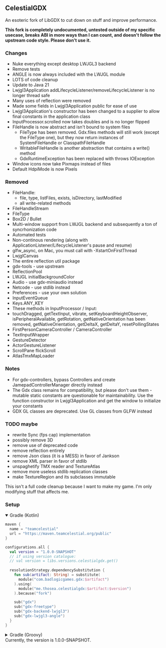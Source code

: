 ## CelestialGDX

An esoteric fork of LibGDX to cut down on stuff and improve performance.

**This fork is completely undocumented, untested outside of my specific usecase, breaks ABI in more ways than I can count, and doesn't follow the upstream code style. Please don't use it.**

### Changes
- Nuke everything except desktop LWJGL3 backend
- Remove tests
- ANGLE is now always included with the LWJGL module
- LOTS of code cleanup
- Update to Java 21
- Lwjgl3Application addLifecycleListener/removeLifecycleListener is no longer thread safe
- Many uses of reflection were removed
- Made some fields in Lwjgl3Application public for ease of use
- Lwjgl3Application's constructor has been changed to a supplier to allow final constants in the application class
- InputProcessor.scrolled now takes doubles and is no longer flipped
- FileHandle is now abstract and isn't bound to system files
    - FileType has been removed. Gdx.files methods will still work (except the FileType one), but they now return instances of SystemFileHandle or ClasspathFileHandle
    - WritableFileHandle is another abstraction that contains a write() method
    - GdxRuntimeException has been replaced with throws IOException
- Window icons now take Pixmaps instead of files
- Default HdpiMode is now Pixels

### Removed
- FileHandle:
    - file, type, listFiles, exists, isDirectory, lastModified
    - all write-related methods
- FileHandleStream
- FileType
- Box2D / Bullet
- Multi-window support from LWJGL backend and subsequently a ton of syncrhonization code
- Automated tests
- Non-continous rendering (along with ApplicationListener/LifecycleListener's pause and resume)
- glfw_async, on Mac, you must call with -XstartOnFirstThread
- LwjglCanvas
- The entire reflection util package
- gdx-tools - use upstream
- ReflectionPool
- LWJGL initialBackgroundColor
- Audio - use gdx-miniaudio instead
- Netcode - use stdlib instead
- Preferences - use your own solution
- InputEventQueue
- Keys.ANY_KEY
- These methods in InputProcessor / Input:
- touchDragged, getTextInput, vibrate, setKeyboardHeightObserver, isPeripheralAvailable, getRotation, getNativeOrientation has been removed, getNativeOrientation, getDeltaX, getDeltaY, resetPollingStates
- FirstPersonCameraController / CameraController
- TextInputWrapper
- GestureDetector
- ActorGestureListener
- ScrollPane flickScroll
- AtlasTmxMapLoader

### Notes
- For gdx-controllers, bypass Controllers and create JamepadControllerManager directly instead
- The Gdx class remains for compatibility, but please don't use them - mutable static constants are questionable for maintainability. Use the function constructor in Lwjgl3Application and get the window to initialize your constants
- GDX GL classes are deprecated. Use GL classes from GLFW instead

### TODO maybe
- rewrite Sync (fps cap) implementation
- possibly remove 3D
- remove use of deprecated code
- remove reflection entirely
- remove Json class (it is a MESS) in favor of Jankson
- remove XML parser in favor of stdlib
- unspaghetify TMX reader and TextureAtlas
- remove more useless stdlib replication classes
- make TextureRegion and its subclasses immutable

This isn't a full code cleanup because I want to make my game. I'm only modifying stuff that affects me.

### Setup
<details open>
<summary>Gradle (Kotlin)</summary>

```kotlin
maven {
  name = "teamcelestial"
  url = "https://maven.teamcelestial.org/public"
}
```

```kotlin
configurations.all { 
  val version = "1.0.0-SNAPSHOT"
  // if using version catalogue:
  // val version = libs.versions.celestialgdx.get()
    
  resolutionStrategy.dependencySubstitution {
    fun sub(artifact: String) = substitute(
      module("com.badlogicgames.gdx:$artifact")
    ).using(
      module("me.thosea.celestialgdx:$artifact:$version")
    ).because("fork")

    sub("gdx")
    sub("gdx-freetype")
    sub("gdx-backend-lwjgl3")
    sub("gdx-lwjgl3-angle")
  }
}
```

</details>
<details>
<summary>Gradle (Groovy)</summary>

```groovy
maven {
  name "teamcelestial"
  url "https://maven.teamcelestial.org/public"
}
```

```groovy
configurations.all {
  val version = "1.0.0-SNAPSHOT"
  resolutionStrategy.dependencySubstitution {
    def sub = { String artifact ->
        substitute module("com.badlogicgames.gdx:$artifact") using module("me.thosea.celestialgdx:$artifact:$version") because "fork"
    }
    sub("gdx")
    sub("gdx-freetype")
    sub("gdx-backend-lwjgl3")
    sub("gdx-lwjgl3-angle")
  }
}
```

</details>
Currently, the version is 1.0.0-SNAPSHOT.
